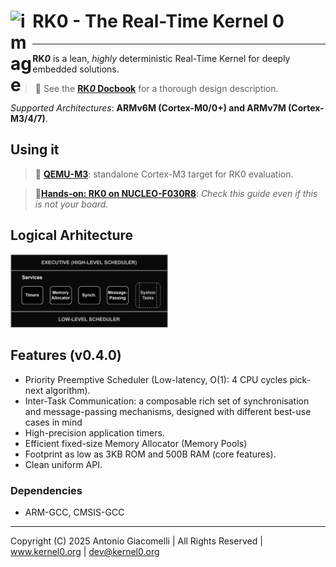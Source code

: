 <h1 align="left">RK0 - The Real-Time Kernel 0 <img src="https://github.com/user-attachments/assets/b8b5693b-197e-4fd4-b51e-5865bb568447" width="7%" align="left" alt="image"></h1>

---

**RK*0*** is a lean, _highly_ deterministic Real-Time Kernel for deeply embedded solutions.

> 📖 See the [**RK*0* Docbook**](https://antoniogiacomelli.github.io/RK0/) for a thorough design description.
> 
 _Supported Architectures_: **ARMv6M (Cortex-M0/0+) and ARMv7M (Cortex-M3/4/7)**.

## Using it

> 🐰 [**QEMU-M3**](https://github.com/antoniogiacomelli/RK0/tree/qemu-m3): standalone Cortex-M3 target for RK0 evaluation.

> 🔌[**Hands-on: RK0 on NUCLEO-F030R8**](https://kernel0.org/deploying-rk0-v0-4-0-on-a-real-board-nucleo-f030r8/): _Check this guide even if this is not your board._

## Logical Arhitecture

<img src="https://github.com/antoniogiacomelli/RK0/blob/docs/docs/images/images/layeredkernel.png?raw=true" width="50%">

 ## Features (v0.4.0) 
 - Priority Preemptive Scheduler
   (Low-latency, O(1): 4 CPU cycles pick-next algorithm).
 - Inter-Task Communication: a composable rich set of synchronisation and message-passing mechanisms, designed with different best-use cases in mind
 - High-precision application timers.
 - Efficient fixed-size Memory Allocator (Memory Pools)
 - Footprint as low as 3KB ROM and 500B RAM (core features).
 - Clean uniform API.
   
### Dependencies
* ARM-GCC, CMSIS-GCC

---
Copyright (C) 2025 Antonio Giacomelli | All Rights Reserved | www.kernel0.org | dev@kernel0.org
 
